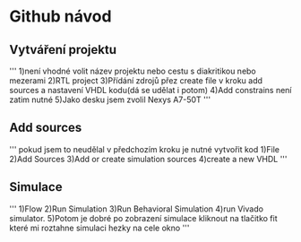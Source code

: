 # Github návod
## Vytváření projektu
'''
1)není vhodné volit název projektu nebo cestu s diakritikou nebo mezerami
2)RTL project
3)Přídání zdrojů přez create file v kroku add sources a nastavení VHDL kodu(dá se udělat i potom)
4)Add constrains není zatim nutné
5)Jako desku jsem zvolil Nexys A7-50T
'''
## Add sources
'''
pokud jsem to neudělal v předchozím kroku je nutné vytvořit kod
1)File
2)Add Sources
3)Add or create simulation sources
4)create a new VHDL
'''
## Simulace
'''
1)Flow
2)Run Simulation
3)Run Behavioral Simulation
4)run Vivado simulator.
5)Potom je dobré po zobrazení simulace kliknout na tlačitko fit které mi roztahne simulaci hezky na cele okno
'''
